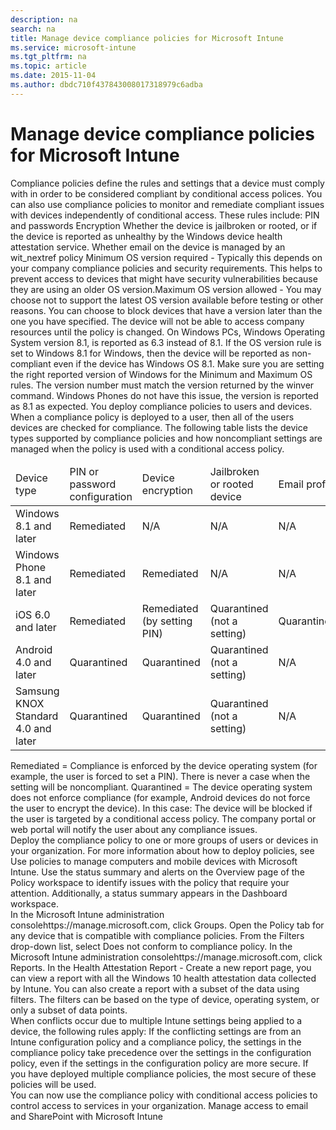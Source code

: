 ```yaml
---
description: na
search: na
title: Manage device compliance policies for Microsoft Intune
ms.service: microsoft-intune
ms.tgt_pltfrm: na
ms.topic: article
ms.date: 2015-11-04
ms.author: dbdc710f437843008017318979c6adba
---
```

# Manage device compliance policies for Microsoft Intune
<?xml version="1.0" encoding="utf-8"?>
<developerWalkthroughDocument xmlns="http://ddue.schemas.microsoft.com/authoring/2003/5" xmlns:xlink="http://www.w3.org/1999/xlink" xmlns:xsi="http://www.w3.org/2001/XMLSchema-instance" xsi:schemaLocation="http://ddue.schemas.microsoft.com/authoring/2003/5 http://dduestorage.blob.core.windows.net/ddueschema/developer.xsd">
  <introduction>
    <!--Contains 1511 information. Do not publish until 1511 is released.--><para>
      <ui>Compliance policies</ui> define the rules and settings that a device must comply with in order to be considered compliant by conditional access polices. You can also use compliance policies to monitor and remediate compliant issues with devices independently of conditional access.</para>
    <para>These rules include:</para>
    <list class="bullet">
      <listItem>
        <para>PIN and passwords</para>
      </listItem>
      <listItem>
        <para>Encryption</para>
      </listItem>
      <listItem>
        <para>Whether the device is jailbroken or rooted, or if the device is reported as unhealthy by the Windows device health attestation service.</para>
      </listItem>
      <listItem>
        <para>Whether email on the device is managed by an <token>wit_nextref</token> policy</para>
      </listItem>
    <listItem><para>Minimum OS version required - Typically this depends on your company compliance policies and security requirements. This helps to prevent access to devices that might have security vulnerabilities because they are using an older OS version.</para></listItem><listItem><para>Maximum OS version allowed - You may choose not to support the latest OS version available before testing or other reasons. You can choose to block devices that have a version later than the one you have specified.   The device will not be able to access company resources until the policy is changed.</para></listItem></list><alert class="note">
 <para>On Windows PCs, Windows Operating System version 8.1, is reported as 6.3 instead of 8.1.    If the OS version rule is set to Windows 8.1 for Windows, then the device will be reported as non-compliant even if the device has Windows OS 8.1. Make sure you are setting the right <ui>reported</ui> version of Windows for the Minimum and Maximum OS rules. The version number must match the version returned by the winver command.</para><para>  Windows Phones do not have this issue, the version is reported as 8.1 as expected. </para>
</alert>
    <para>You deploy compliance policies to users and devices. When a compliance policy is deployed to a user, then all of the users devices are checked for compliance.</para>
    <para>The following table lists the device types supported by compliance policies and how noncompliant settings are managed when the policy is used with a conditional access policy.</para>
    <table xmlns:caps="http://schemas.microsoft.com/build/caps/2013/11">
      <thead>
        <tr>
          <TD>
            <para>Device type</para>
          </TD>
          <TD>
            <para>PIN or password configuration</para>
          </TD>
          <TD>
            <para>Device encryption</para>
          </TD>
          <TD>
            <para>Jailbroken or rooted device</para>
          </TD>
          <TD>
            <para>Email profile</para>
          </TD><TD><para>Minimum OS version</para></TD><TD><para>Maximum OS version</para></TD>
        </tr>
      </thead>
      <tbody>
        <tr>
          <TD>
            <para>Windows 8.1 and later</para>
          </TD>
          <TD>
            <para>Remediated</para>
          </TD>
          <TD>
            <para>N/A</para>
          </TD>
          <TD>
            <para>N/A</para>
          </TD>
          <TD>
            <para>N/A</para>
          </TD><TD><para>Quarantined</para></TD><TD><para>Quarantined</para></TD>
        </tr>
        <tr>
          <TD>
            <para>Windows Phone 8.1 and later</para>
          </TD>
          <TD>
            <para>Remediated</para>
          </TD>
          <TD>
            <para>Remediated</para>
          </TD>
          <TD>
            <para>N/A</para>
          </TD>
          <TD>
            <para>N/A</para>
          </TD><TD><para>Quarantined</para></TD><TD><para>Quarantined</para></TD>
        </tr>
        <tr>
          <TD>
            <para>iOS 6.0 and later</para>
          </TD>
          <TD>
            <para>Remediated</para>
          </TD>
          <TD>
            <para>Remediated (by setting PIN)</para>
          </TD>
          <TD>
            <para>Quarantined (not a setting)</para>
          </TD>
          <TD>
            <para>Quarantined</para>
          </TD><TD><para>Quarantined</para></TD><TD><para>Quarantined</para></TD>
        </tr>
        <tr>
          <TD>
            <para>Android 4.0 and later</para>
          </TD>
          <TD>
            <para>Quarantined</para>
          </TD>
          <TD>
            <para>Quarantined</para>
          </TD>
          <TD>
            <para>Quarantined (not a setting)</para>
          </TD>
          <TD>
            <para>N/A</para>
          </TD><TD><para>Quarantined</para></TD><TD><para>Quarantined</para></TD>
        </tr>
        <tr>
          <TD>
            <para>Samsung KNOX Standard 4.0 and later</para>
          </TD>
          <TD>
            <para>Quarantined</para>
          </TD>
          <TD>
            <para>Quarantined</para>
          </TD>
          <TD>
            <para>Quarantined (not a setting)</para>
          </TD>
          <TD>
            <para>N/A</para>
          </TD><TD><para>Quarantined</para></TD><TD><para>Quarantined</para></TD>
        </tr>
      </tbody>
    </table>
    <para>
      <ui>Remediated</ui> = Compliance is enforced by the device operating system (for example, the user is forced to set a PIN).  There is never a case when the setting will be noncompliant.</para>
    <para>
      <ui>Quarantined</ui> = The device operating system does not enforce compliance (for example, Android devices do not force the user to encrypt the device).  In this case:</para>
    <list class="bullet">
      <listItem>
        <para>The device will be blocked if the user is targeted by a conditional access policy.</para>
      </listItem>
      <listItem>
        <para>The company portal or web portal will notify the user about any compliance issues.</para>
      </listItem>
    </list>
  </introduction>
  <section address="BKMK_Compliance">
    <title>Step 1: Create a compliance policy</title>
    <content>
      <procedure expanded="false">
        <title/>
        <steps class="ordered">
          <step>
            <content>
              <para>In the <externalLink target="_blank"><linkText>Microsoft Intune administration console</linkText><linkUri>https://manage.microsoft.com</linkUri></externalLink>, click <ui>Policy</ui> &gt; <ui>Compliance Policies</ui> &gt; <ui>Add</ui>.</para>
            </content>
          </step>
          <step>
            <content>
              <para>On the <ui>Create Policy</ui> page, configure the settings you require:</para>
              <table xmlns:caps="http://schemas.microsoft.com/build/caps/2013/11">
                <thead>
                  <tr>
                    <TD>
                      <para>Setting name</para>
                    </TD>
                    <TD>
                      <para>More information</para>
                    </TD>
                    <TD>
                      <para>Supported platforms</para>
                    </TD>
                  </tr>
                </thead>
                <tbody>
                  <tr>
                    <TD>
                      <para>
                        <ui>Name</ui>
                      </para>
                    </TD>
                    <TD>
                      <para>Enter a unique name for the compliance policy.</para>
                    </TD>
                    <TD>
                      <list class="bullet">
                        <listItem>
                          <para>All</para>
                        </listItem>
                      </list>
                    </TD>
                  </tr>
                  <tr>
                    <TD>
                      <para>
                        <ui>Description</ui>
                      </para>
                    </TD>
                    <TD>
                      <para>Provide a description that gives an overview of the compliance policy.</para>
                    </TD>
                    <TD>
                      <list class="bullet">
                        <listItem>
                          <para>All</para>
                        </listItem>
                      </list>
                    </TD>
                  </tr>
                  <tr>
                    <TD>
                      <para>
                        <ui>Require a password to unlock mobile devices</ui>
                      </para>
                    </TD>
                    <TD>
                      <para>Require users to enter a password before they can access their device.</para>
                    </TD>
                    <TD>
                      <list class="bullet">
                        <listItem>
                          <para>Windows Phone 8 and later</para>
                        </listItem>
                        <listItem>
                          <para>iOS 6 and later</para>
                        </listItem>
                        <listItem>
                          <para>Android 4.0 and later</para>
                        </listItem>
                        <listItem>
                          <para>Samsung KNOX Standard 4.0 and later</para>
                        </listItem>
                      </list>
                    </TD>
                  </tr>
                  <tr>
                    <TD>
                      <para>
                        <ui>Allow simple passwords</ui>
                      </para>
                    </TD>
                    <TD>
                      <para>Let users create simple passwords such as ‘<userInput>1234</userInput>’ or ‘<ui>1111</ui>’.</para>
                    </TD>
                    <TD>
                      <list class="bullet">
                        <listItem>
                          <para>Windows Phone 8 and later</para>
                        </listItem>
                        <listItem>
                          <para>iOS 6 and later</para>
                        </listItem>
                      </list>
                    </TD>
                  </tr>
                  <tr>
                    <TD>
                      <para>
                        <ui>Minimum password length</ui>
                        <superscript>1</superscript>
                      </para>
                    </TD>
                    <TD>
                      <para>Specifies the minimum number of digits or characters that the user’s password must contain.</para>
                    </TD>
                    <TD>
                      <list class="bullet">
                        <listItem>
                          <para>Windows Phone 8 and later</para>
                        </listItem>
                        <listItem>
                          <para>Windows 8.1</para>
                        </listItem>
                        <listItem>
                          <para>iOS 6 and later</para>
                        </listItem>
                        <listItem>
                          <para>Android 4.0 and later</para>
                        </listItem>
                        <listItem>
                          <para>Samsung KNOX Standard 4.0 and later</para>
                        </listItem>
                      </list>
                    </TD>
                  </tr>
                  <tr>
                    <TD>
                      <para>
                        <ui>Required password type</ui>
                      </para>
                    </TD>
                    <TD>
                      <para>Specifies whether users must create an <ui>Alphanumeric</ui>, or a <ui>Numeric</ui> password.</para>
                    </TD>
                    <TD>
                      <list class="bullet">
                        <listItem>
                          <para>Windows Phone 8 and later</para>
                        </listItem>
                        <listItem>
                          <para>Windows RT and Windows RT 8.1</para>
                        </listItem>
                        <listItem>
                          <para>Windows 8.1</para>
                        </listItem>
                        <listItem>
                          <para>iOS 6 and later</para>
                        </listItem>
                      </list>
                    </TD>
                  </tr>
                  <tr>
                    <TD>
                      <para>
                        <ui>Minimum number of character sets</ui>
                        <superscript>1</superscript>
                      </para>
                    </TD>
                    <TD>
                      <para>If <ui>Required password type</ui> is set to <ui>Alphanumeric</ui>, this setting specifies the minimum number of character sets that the password must contain.</para>
                      <para>The four character sets are:</para>
                      <list class="bullet">
                        <listItem>
                          <para>Lowercase letters</para>
                        </listItem>
                        <listItem>
                          <para>Uppercase letters</para>
                        </listItem>
                        <listItem>
                          <para>Symbols</para>
                        </listItem>
                        <listItem>
                          <para>Numbers</para>
                        </listItem>
                      </list>
                      <para>Setting a higher number for this setting will require users to create more complex passwords.</para>
                      <para>For iOS devices, this setting refers to the number of special characters (for example, <userInput>!</userInput>, <userInput>#</userInput>, <userInput>&amp;</userInput>) that must be included in the password.</para>
                    </TD>
                    <TD>
                      <list class="bullet">
                        <listItem>
                          <para>Windows Phone 8 and later</para>
                        </listItem>
                        <listItem>
                          <para>Windows RT and Windows RT 8.1</para>
                        </listItem>
                        <listItem>
                          <para>Windows 8.1</para>
                        </listItem>
                        <listItem>
                          <para>iOS 6 and later</para>
                        </listItem>
                      </list>
                    </TD>
                  </tr>
                  <tr>
                    <TD>
                      <para>
                        <ui>Password quality</ui>
                      </para>
                    </TD>
                    <TD>
                      <para>Configures password requirements for Android devices. Choose from:</para>
                      <list class="bullet">
                        <listItem>
                          <para>
                            <ui>Low security biometric</ui>
                          </para>
                        </listItem>
                        <listItem>
                          <para>
                            <ui>Required</ui>
                          </para>
                        </listItem>
                        <listItem>
                          <para>
                            <ui>At least numeric</ui>
                          </para>
                        </listItem>
                        <listItem>
                          <para>
                            <ui>At least alphabetic</ui>
                          </para>
                        </listItem>
                        <listItem>
                          <para>
                            <ui>At least alphanumeric</ui>
                          </para>
                        </listItem>
                        <listItem>
                          <para>
                            <ui>Alphanumeric with symbols</ui>
                          </para>
                        </listItem>
                      </list>
                    </TD>
                    <TD>
                      <list class="bullet">
                        <listItem>
                          <para>Android 4.0 and later</para>
                        </listItem>
                        <listItem>
                          <para>Samsung KNOX Standard 4.0 and later</para>
                        </listItem>
                      </list>
                    </TD>
                  </tr>
                  <tr>
                    <TD>
                      <para>
                        <ui>Minutes of inactivity before password is required</ui>
                      </para>
                    </TD>
                    <TD>
                      <para>Specifies the idle time before the user must re-enter their password.</para>
                    </TD>
                    <TD>
                      <list class="bullet">
                        <listItem><para>Windows Phone 8 and later</para></listItem><listItem><para>Windows RT and Windows RT 8.1</para></listItem><listItem><para>Windows 8.1</para></listItem><listItem>
                          <para>iOS 6 and later</para>
                        </listItem>
                      <listItem><para>Android 4.0 and later</para></listItem><listItem><para>Samsung KNOX Standard 4.0 and later</para></listItem></list>
                    </TD>
                  </tr>
                  <tr>
                    <TD>
                      <para>
                        <ui>Password expiration (days)</ui>
                      </para>
                    </TD>
                    <TD>
                      <para>
                        <?Comment RS: Is this select, or specify? 2015-04-03T08:34:00Z  Id='0?>Select the number of days before the user’s password expires and they must create a new one.<?CommentEnd Id='0'
    ?></para>
                    </TD>
                    <TD>
                      <list class="bullet">
                        <listItem>
                          <para>Windows Phone 8 and later</para>
                        </listItem>
                        <listItem>
                          <para>Windows RT and Windows RT 8.1</para>
                        </listItem>
                        <listItem>
                          <para>Windows 8.1</para>
                        </listItem>
                        <listItem>
                          <para>iOS 6 and later</para>
                        </listItem>
                        <listItem>
                          <para>Android 4.0 and later</para>
                        </listItem>
                        <listItem>
                          <para>Samsung KNOX Standard 4.0 and later</para>
                        </listItem>
                      </list>
                    </TD>
                  </tr>
                  <tr>
                    <TD>
                      <para>
                        <ui>Remember password history</ui>
                      </para>
                    </TD>
                    <TD>
                      <para>Use this setting in conjunction with <ui>Prevent reuse of previous passwords</ui> to restrict the user from creating previously used passwords.</para>
                    </TD>
                    <TD>
                      <list class="bullet">
                        <listItem>
                          <para>Windows Phone 8 and later</para>
                        </listItem>
                        <listItem>
                          <para>Windows RT and Windows RT 8.1</para>
                        </listItem>
                        <listItem>
                          <para>Windows 8.1</para>
                        </listItem>
                        <listItem>
                          <para>iOS 6 and later</para>
                        </listItem>
                        <listItem>
                          <para>Android 4.0 and later</para>
                        </listItem>
                        <listItem>
                          <para>Samsung KNOX Standard 4.0 and later</para>
                        </listItem>
                      </list>
                    </TD>
                  </tr>
                  <tr>
                    <TD>
                      <para>
                        <ui>Prevent reuse of previous passwords</ui>
                      </para>
                    </TD>
                    <TD>
                      <para>If <ui>Remember password history</ui> is selected, specify the number of previously used passwords that cannot be re-used.</para>
                    </TD>
                    <TD>
                      <list class="bullet">
                        <listItem>
                          <para>Windows Phone 8 and later</para>
                        </listItem>
                        <listItem>
                          <para>Windows RT and Windows RT 8.1</para>
                        </listItem>
                        <listItem>
                          <para>Windows 8.1</para>
                        </listItem>
                        <listItem>
                          <para>iOS 6 and later</para>
                        </listItem>
                        <listItem>
                          <para>Android 4.0 and later</para>
                        </listItem>
                        <listItem>
                          <para>Samsung KNOX Standard 4.0 and later</para>
                        </listItem>
                      </list>
                    </TD>
                  </tr><tr><TD><para><ui>Require a password when the device returns from an idle state</ui></para></TD><TD><para>This setting should be used together with the in the <ui>Minutes of inactivity before password is required</ui> setting. The end-users will be prompted to enter a password to access a device that has been inactive for the time specified in the <ui>Minutes of inactivity before password is required</ui> setting.</para></TD><TD><list class="bullet"><listItem><para>Windows 10 Mobile</para></listItem></list></TD></tr>
                  <tr>
                    <TD>
                      <para>
                        <ui>Require encryption on mobile device</ui>
                      </para>
                    </TD>
                    <TD>
                      <para>Requires the device to be encrypted in order to connect to resources.</para>
                      <para>Devices that run Windows Phone 8 are automatically encrypted.</para>
                      <alert class="important">
                        <para>Devices that run iOS are encrypted when you configure the setting <ui>Require a password to unlock mobile devices</ui>.</para>
                      </alert>
                    </TD>
                    <TD>
                      <list class="bullet">
                        <listItem>
                          <para>Windows Phone 8 and later</para>
                        </listItem>
                        <listItem>
                          <para>Android 4.0 and later</para>
                        </listItem>
                        <listItem>
                          <para>Samsung KNOX Standard 4.0 and later</para>
                        </listItem>
                      </list>
                    </TD>
                  </tr><tr><TD><para><ui>Require devices to be reported as healthy</ui></para></TD><TD><para>You can set a rule to require that Windows 10 devices must be reported as healthy in new or existing Compliance Policies.  If this setting is enabled, Windows 10 devices will be evaluated via the Health Attestation Service (HAS) for  the following data points:</para><list class="bullet"><listItem><para>BitLocker is enabled</para><para>When Bitlocker is on, the device is able to protect data that is stored on the drive from unauthorized access, when the system is turned off or goes to hibernation. 
Windows BitLocker Drive Encryption encrypts all data stored on the Windows operating system volume. BitLocker uses the TPM to help protect the Windows operating system and user data and helps to ensure that a computer is not tampered with, even if it is left unattended, lost, or stolen.
If the computer is equipped with a compatible TPM, BitLocker uses the TPM to lock the encryption keys that protect the data. As a result, the keys cannot be accessed until the TPM has verified the state of the computer. 
</para></listItem><listItem><para>Code integrity is enabled</para><para>Code integrity is a feature that validates the integrity of a driver or system file each time it is loaded into memory. Code integrity detects whether an unsigned driver or system file is being loaded into the kernel, or whether a system file has been modified by malicious software that is being run by a user account with administrator privileges.</para></listItem><listItem><para>Secure boot is enabled</para><para>When Secure Boot is enabled, the system is forced to boot to a factory trusted state. Also, when Secure Boot is enabled, the core components used to boot the machine must have correct cryptographic signatures that are trusted by the organization that manufactured the device. The UEFI firmware verifies this before it lets the machine start. If any files have been tampered with, breaking their signature, the system will not boot.

</para></listItem><listItem><para>Early-launch antimalware is enabled (this setting only applies to PCs.)</para><para>Early launch anti-malware (ELAM) provides protection for the computers in your network when they start up and before third-party drivers initialize.</para></listItem></list><para>This rule is turned off by default. For information on how the HAS service works, see <externalLink><linkText>Health Attestation CSP</linkText><linkUri>https://msdn.microsoft.com/en-us/library/dn934876.aspx</linkUri></externalLink>.</para></TD><TD><list class="bullet"><listItem><para>Windows 10</para></listItem><listItem><para>Windows 10 Mobile</para></listItem></list></TD></tr>
                  <tr>
                    <TD>
                      <para>
                        <ui>Device must not be jailbroken or rooted</ui>
                      </para>
                    </TD>
                    <TD>
                      <para>If enabled, jailbroken (iOS), or rooted (Android) devices will not be compliant.</para>
                    </TD>
                    <TD>
                      <list class="bullet">
                        <listItem>
                          <para>iOS 6 and later</para>
                        </listItem>
                        <listItem>
                          <para>Android 4.0 and later</para>
                        </listItem>
                        <listItem>
                          <para>Samsung KNOX Standard 4.0 and later</para>
                        </listItem>
                      </list>
                    </TD>
                  </tr>
                  <tr>
                    <TD>
                      <para>
                        <ui>Email account must be managed by Intune</ui>
                      </para>
                    </TD>
                    <TD>
                      <para>When this option is selected, the device will be reported as noncompliant if the user has set up an email account on the device that matches an Intune email profile that was deployed to the device by an IT admin. Intune cannot overwrite the user-provisioned profile, and therefore cannot manage it.</para>
                      <para>To ensure compliance, the user must remove the existing email settings, then, Intune can install the managed email profile.</para>
                      <para>For details about email profiles, see <link xlink:href="10f0cd61-e514-4e44-b13e-aeb85a8e53ae">Enable access to corporate email using email profiles with Microsoft Intune</link>.</para>
                    </TD>
                    <TD>
                      <list class="bullet">
                        <listItem>
                          <para>iOS 6 and later</para>
                        </listItem>
                      </list>
                    </TD>
                  </tr>
                  <tr>
                    <TD>
                      <para>
                        <ui>Select the email profile that must be managed by Intune</ui>
                      </para>
                    </TD>
                    <TD>
                      <para>If <ui>Email account must be managed by Intune</ui> is selected, click <ui>Select</ui> to choose the Intune email profile that devices must be managed by. The email profile must be present on the device.</para>
                    </TD>
                    <TD>
                      <list class="bullet">
                        <listItem>
                          <para>iOS 6 and later</para>
                        </listItem>
                      </list>
                    </TD>
                  </tr><tr><TD><para><ui>Require automatic updates</ui></para></TD><TD><para>Select <ui>Yes</ui> to require automatic updates.</para></TD><TD><list class="bullet"><listItem><para>Windows 8.1 and later</para></listItem></list></TD></tr><tr><TD><para><ui>Require automatic updates – Minimum classification of updates to install automatically</ui></para></TD><TD><para>Choose the classification of updates that will be installed automatically:</para><list class="bullet"><listItem><para>	<ui>Important</ui> – Installs all updates classified as important.</para></listItem><listItem><para><ui>Recommended</ui> – Installs all updates classified as important or recommended</para></listItem></list></TD><TD><list class="bullet"><listItem><para>Windows 8.1 and later</para></listItem></list></TD></tr><tr><TD><para><ui>Minimum OS required (one for each platform)</ui></para></TD><TD><para>When  a device does not meet the minimum OS version requirement, it will be reported as non-compliant. A link with information on how to upgrade will be displayed. The end-user can choose to upgrade their device after which they will be able to access company resources.</para></TD><TD><list class="bullet">
                        <listItem>
                          <para>Windows Phone 8 and later</para>
                        </listItem>
                        <listItem>
                          <para>Windows 8.1</para>
                        </listItem>
                        <listItem>
                          <para>iOS 6 and later</para>
                        </listItem>
                        <listItem>
                          <para>Android 4.0 and later</para>
                        </listItem>
                        <listItem>
                          <para>Samsung KNOX Standard 4.0 and later</para>
                        </listItem>
                      </list></TD></tr><tr><TD><para><ui>Maximum OS version allowed (one for each platform)</ui></para></TD><TD><para>When a device is using an OS version later than the one specified in the rule, access to company resources is blocked and the user is asked to contact their IT admin. Until there is a change in rule to allow the OS version, this device cannot be used to access company resources.</para></TD><TD><list class="bullet">
                        <listItem>
                          <para>Windows Phone 8 and later</para>
                        </listItem>
                        <listItem>
                          <para>Windows 8.1</para>
                        </listItem>
                        <listItem>
                          <para>iOS 6 and later</para>
                        </listItem>
                        <listItem>
                          <para>Android 4.0 and later</para>
                        </listItem>
                        <listItem>
                          <para>Samsung KNOX Standard 4.0 and later</para>
                        </listItem>
                      </list></TD></tr>
                </tbody>
              </table>
              <para>
                <?Comment RS: 153797 2015-04-01T11:07:00Z  Id='1?>
                <superscript>1</superscript> For devices that run Windows and are secured with a Microsoft Account, the compliance policy will fail to evaluate correctly if <ui>Minimum password length</ui> is greater than 8 characters or if <ui>Minimum number of character sets</ui> is more than 2.<?CommentEnd Id='1'
    ?></para>
            </content>
          </step>
          <step>
            <content>
              <para>When you are finished, click <ui>Save Policy</ui>.</para>
            </content>
          </step>
        </steps>
        <conclusion>
          <content>
            <para>The new policy displays in the <ui>Compliance Policies</ui> node of the <ui>Policy</ui> workspace.</para>
          </content>
        </conclusion>
      </procedure>
    </content>
  </section>
  <section>
    <title>Deploy a compliance policy</title>
    <content>
      <para>Deploy the compliance policy to one or more groups of users or devices in your organization.</para>
      <para>For more information about how to deploy policies, see <link xlink:href="efb4dcd6-56ea-44a8-8fe2-6f1542fc75ec">Use policies to manage computers and mobile devices with Microsoft Intune</link>.</para>
      <para>Use the status summary and alerts on the <ui>Overview</ui> page of the <ui>Policy</ui> workspace to identify issues with the policy that require your attention. Additionally, a status summary appears in the <ui>Dashboard</ui> workspace.</para>
    </content>
  </section>
  <section>
    <title>Monitor the compliance policy</title>
    <content>
      <procedure expanded="true">
        <title>To view devices that do not conform to a compliance policy</title>
        <steps class="ordered">
          <step>
            <content>
              <para>In the <externalLink target="_blank"><linkText>Microsoft Intune administration console</linkText><linkUri>https://manage.microsoft.com</linkUri></externalLink>, click <ui>Groups</ui>.</para>
            </content>
          </step>
          <step>
            <content>
              <para>Open the <ui>Policy</ui> tab for any device that is compatible with compliance policies.</para>
            </content>
          </step>
          <step>
            <content>
              <para>
                <?Comment RS: Check this is correctConfusion maybe – this might be the GROUPS workspace. 2015-04-03T08:37:00Z  Id='2?>From the <ui>Filters</ui> drop-down list, select <ui>Does not conform to compliance policy</ui>.<?CommentEnd Id='2'
    ?></para>
            </content>
          </step>
        </steps>
      </procedure>
    <procedure>
<title>To view the Health Attestation Reports</title>
 <steps class="ordered">
        <step><content><para>In the <externalLink target="_blank"><linkText>Microsoft Intune administration console</linkText><linkUri>https://manage.microsoft.com</linkUri></externalLink>, click <ui>Reports</ui>.</para></content></step>
        <step><content><para>In the <ui>Health Attestation Report - Create a new report</ui> page, you can view a report with all the Windows 10 health attestation data collected by Intune. You can also create a report with a subset of the data using filters. The filters can be based on the type of device, operating system, or only a subset of data points. </para></content></step>
      </steps>
</procedure></content>
  </section>
  <section>
    <title>How Intune policy conflicts are resolved</title>
    <content>
      <para>When conflicts occur due to multiple Intune settings being applied to a device, the following rules apply:</para>
      <list class="bullet">
        <listItem>
          <para>If the conflicting settings are from an Intune configuration policy and a compliance policy, the settings in the compliance policy take precedence over the settings in the configuration policy, even if the settings in the configuration policy are more secure.</para>
        </listItem>
        <listItem>
          <para>If you have deployed multiple compliance policies, the most secure of these policies will be used.</para>
        </listItem>
      </list>
    </content>
  </section>
  <nextSteps>
    <content>
      <para>You can now use the compliance policy with conditional access policies to control access to services in your organization.</para>
    </content>
  </nextSteps>
  <relatedTopics>
    <link xlink:href="c564d292-b83b-440d-bf08-3f5b299b7a5e">Manage access to email and SharePoint with Microsoft Intune</link>
  </relatedTopics>
</developerWalkthroughDocument>
